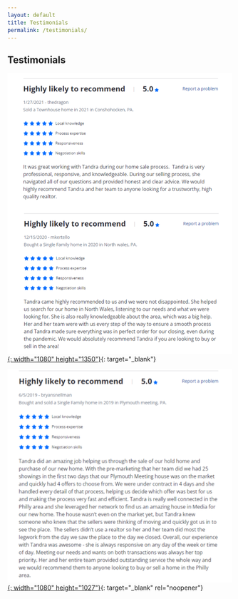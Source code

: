 ```yaml
---
layout: default
title: Testimonials
permalink: /testimonials/
---
```

## Testimonials

[![](/uploads/123.png){: width="1080" height="1350"}](https://www.zillow.com/profile/Tandra-Bowers/#reviews){: target="_blank"}

[![](/uploads/12345.png){: width="1080" height="1027"}](https://www.zillow.com/profile/Tandra-Bowers/#reviews){: target="_blank" rel="noopener"}